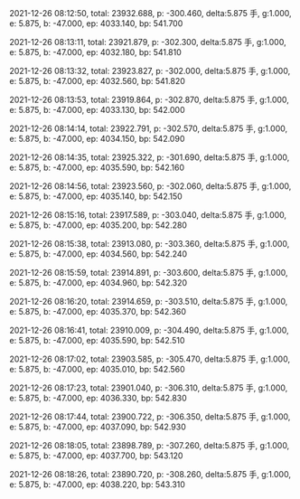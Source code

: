 2021-12-26 08:12:50, total: 23932.688, p: -300.460, delta:5.875 手, g:1.000, e: 5.875, b: -47.000, ep: 4033.140, bp: 541.700

2021-12-26 08:13:11, total: 23921.879, p: -302.300, delta:5.875 手, g:1.000, e: 5.875, b: -47.000, ep: 4032.180, bp: 541.810

2021-12-26 08:13:32, total: 23923.827, p: -302.000, delta:5.875 手, g:1.000, e: 5.875, b: -47.000, ep: 4032.560, bp: 541.820

2021-12-26 08:13:53, total: 23919.864, p: -302.870, delta:5.875 手, g:1.000, e: 5.875, b: -47.000, ep: 4033.130, bp: 542.000

2021-12-26 08:14:14, total: 23922.791, p: -302.570, delta:5.875 手, g:1.000, e: 5.875, b: -47.000, ep: 4034.150, bp: 542.090

2021-12-26 08:14:35, total: 23925.322, p: -301.690, delta:5.875 手, g:1.000, e: 5.875, b: -47.000, ep: 4035.590, bp: 542.160

2021-12-26 08:14:56, total: 23923.560, p: -302.060, delta:5.875 手, g:1.000, e: 5.875, b: -47.000, ep: 4035.140, bp: 542.150

2021-12-26 08:15:16, total: 23917.589, p: -303.040, delta:5.875 手, g:1.000, e: 5.875, b: -47.000, ep: 4035.200, bp: 542.280

2021-12-26 08:15:38, total: 23913.080, p: -303.360, delta:5.875 手, g:1.000, e: 5.875, b: -47.000, ep: 4034.560, bp: 542.240

2021-12-26 08:15:59, total: 23914.891, p: -303.600, delta:5.875 手, g:1.000, e: 5.875, b: -47.000, ep: 4034.960, bp: 542.320

2021-12-26 08:16:20, total: 23914.659, p: -303.510, delta:5.875 手, g:1.000, e: 5.875, b: -47.000, ep: 4035.370, bp: 542.360

2021-12-26 08:16:41, total: 23910.009, p: -304.490, delta:5.875 手, g:1.000, e: 5.875, b: -47.000, ep: 4035.590, bp: 542.510

2021-12-26 08:17:02, total: 23903.585, p: -305.470, delta:5.875 手, g:1.000, e: 5.875, b: -47.000, ep: 4035.010, bp: 542.560

2021-12-26 08:17:23, total: 23901.040, p: -306.310, delta:5.875 手, g:1.000, e: 5.875, b: -47.000, ep: 4036.330, bp: 542.830

2021-12-26 08:17:44, total: 23900.722, p: -306.350, delta:5.875 手, g:1.000, e: 5.875, b: -47.000, ep: 4037.090, bp: 542.930

2021-12-26 08:18:05, total: 23898.789, p: -307.260, delta:5.875 手, g:1.000, e: 5.875, b: -47.000, ep: 4037.700, bp: 543.120

2021-12-26 08:18:26, total: 23890.720, p: -308.260, delta:5.875 手, g:1.000, e: 5.875, b: -47.000, ep: 4038.220, bp: 543.310